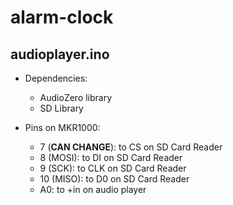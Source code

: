# alarm-clock

## audioplayer.ino

- Dependencies:
	- AudioZero library
	- SD Library

- Pins on MKR1000:
	- 7 (**CAN CHANGE**): to CS on SD Card Reader
	- 8 (MOSI): to DI on SD Card Reader
	- 9 (SCK): to CLK on SD Card Reader
	- 10 (MISO): to D0 on SD Card Reader
	- A0: to +in on audio player
